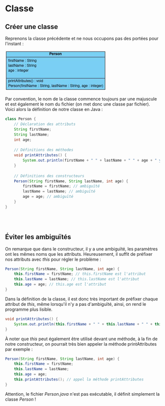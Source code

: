 # **Classe**

## **Créer une classe**

Reprenons la classe précédente et ne nous occupons pas des portées pour l'instant :

![](../../../_images/person4.jpg)

Par convention, le nom de la classe commence toujours par une majuscule et est également le nom du fichier (on met donc une classe par fichier). Voici alors la définition de notre classe en Java :
```java
class Person {
    // Déclaration des attributs
    String firstName;
    String lastName;
    int age;

    // Définitions des méthodes
    void printAttributes() {
		System.out.println(firstName + " " + lastName + " " + age + " years old");
	}

    // Définitions des constructeurs
    Person(String firstName, String lastName, int age) {
        firstName = firstName; // ambiguïté
        lastName = lastName; // ambiguïté
        age = age; // ambiguïté
    }
}
```
<br><br>



## Éviter les ambiguïtés

On remarque que dans le constructeur, il y a une ambiguïté, les paramètres ont les mêmes noms que les attributs. Heureusement, il suffit de préfixer nos attributs avec *this* pour régler le problème :

```java
Person(String firstName, String lastName, int age) {
    this.firstName = firstName; // this.firstName est l'attribut
    this.lastName = lastName; // this.lastName est l'attribut
    this.age = age; // this.age est l'attribut
}
```

Dans la définition de la classe, il est donc très important de préfixer chaque attribut de *this*, même lorsqu'il n'y a pas d'ambiguïté, ainsi, on rend le programme plus lisible.
```java
void printAttributes() {
    System.out.println(this.firstName + " " + this.lastName + " " + this.age + " years old");
}
```

À noter que *this* peut également être utilisé devant une méthode, à la fin de notre constructeur, on pourrait très bien appeler la méthode printAttributes par exemple :
```java
Person(String firstName, String lastName, int age) {
    this.firstName = firstName;
    this.lastName = lastName;
    this.age = age;
    this.printAttributes(); // appel la méthode printAttributes
}
```

Attention, le fichier *Person.java* n'est pas exécutable, il définit simplement la classe *Person* !